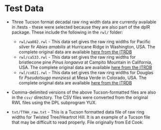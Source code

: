 # Test Data

- Three Tucson format decadal raw ring width data are currently available in /tests - these were selected because they are also part of the dplR package.  These include the following in the `rwl/` folder: 

    - `rwl/wa082.rwl` - This data set gives the raw ring widths for Pacific silver fir *Abies amabilis* at Hurricane Ridge in Washington, USA.  The complete original data are available [here from the ITRDB](https://www1.ncdc.noaa.gov/pub/data/paleo/treering/measurements/northamerica/usa/wa082.rwl)
    - `rwl/ca533.rwl` - This data set gives the raw ring widths for bristlecone pine *Pinus longaeva* at Campito Mountain in California, USA.  The complete original data are available [here from the ITRDB](https://www1.ncdc.noaa.gov/pub/data/paleo/treering/measurements/northamerica/usa/ca533.rwl)
    - `rwl/co021.rwl` - This data set gives the raw ring widths for Douglas fir *Pseudotsuga menziesii* at Mesa Verde in Colorado, USA. The complete original data are available [here from the ITRDB](https://www1.ncdc.noaa.gov/pub/data/paleo/treering/measurements/northamerica/usa/co021.rwl)

- Comma-delimited versions of the above Tucson-formatted files are also in the `csv/` directory.  The CSV files were converted from the original RWL files using the DPL subprogram YUX.

- `txt/TTHH_raw.txt` - This is a Tucson formatted data file of raw ring widths for Twisted Tree/Heartrot Hill.  It is an example of a Tucson file that may be difficult to read properly. File originally from Ed Cook.